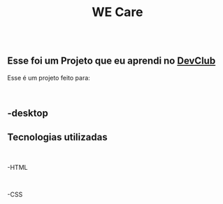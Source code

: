 <h1 align="center">WE Care</h1>
<br>
<br>
<h2>Esse foi um Projeto que eu aprendi no <a href="https://rodolfomori.com.br/devclub">DevClub</a></h2>
<p>Esse é um projeto feito para:</p>
<br>
<h2>-desktop</h2>
<h2>Tecnologias utilizadas</h2>

<br>

-HTML

<br>

-CSS

<img src="">
<img src="">
